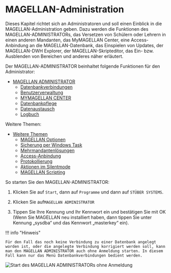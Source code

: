 # MAGELLAN-Administration

Dieses Kapitel richtet sich an Administratoren und soll einen Einblick in die MAGELLAN-Administration geben. Dazu werden die Funktionen des MAGELLAN-ADMINISTRATORs, das Versetzen von Schülern oder Lehrern in einen anderen Mandanten, das MyMAGELLAN Center, eine Access-Anbindung an die MAGELLAN-Datenbank, das Einspielen von Updates, der MAGELLAN-DWH Explorer, der MAGELLAN-Skripteditor, das Ein- bzw. Ausblenden von Bereichen und anderes näher erläutert. 

Der MAGELLAN-ADMINISTRATOR beinhaltet folgende Funktionen für den Administrator:

* [MAGELLAN ADMINISTRATOR](https://doc.magellan7.stueber.de/schulverwaltung/admin/magellan.administrator)
  * [Datenbankverbindungen](https://doc.magellan7.stueber.de/schulverwaltung/admin/admin.datenbankverbindungen)
  * [Benutzerverwaltung](https://doc.magellan7.stueber.de/schulverwaltung/admin/users)
  * [MYMAGELLAN CENTER](https://doc.magellan7.stueber.de/schulverwaltung/admin/mymagellan-center)
  * [Datenbankpflege](https://doc.magellan7.stueber.de/schulverwaltung/admin/datenbankpflege)
  * [Datenaustausch](https://doc.magellan7.stueber.de/schulverwaltung/admin/datenaustausch)
  * [Logbuch](https://doc.magellan7.stueber.de/schulverwaltung/admin/logbuch)

Weitere Themen:

* [Weitere Themen](https://doc.magellan7.stueber.de/schulverwaltung/admin/weitere.themen)
  * [MAGELLAN Optionen](https://doc.magellan7.stueber.de/schulverwaltung/admin/preferences)  
  * [Sicherung per Windows Task](https://doc.magellan7.stueber.de/schulverwaltung/admin/sicherung.windows.task)
  * [Mehrmandantenlösungen](https://doc.magellan7.stueber.de/schulverwaltung/admin/mehrmandantenloesung)
  * [Access-Anbindung](https://doc.magellan7.stueber.de/schulverwaltung/admin/access.anbindung)
  * [Protokollierung](https://doc.magellan7.stueber.de/schulverwaltung/admin/protocol)
  * [Aktionen im Silentmode](https://doc.magellan7.stueber.de/schulverwaltung/installation/magellan-administrator-im-silentmode-starten)
  * [MAGELLAN Scripting](https://doc.magellan7-toolbox.stueber.de/scripting/)


So starten Sie den MAGELLAN-ADMINISTRATOR:

1. Klicken Sie auf `Start`, dann auf `Programme` und dann auf `STÜBER SYSTEMS`.

2. Klicken Sie auf`MAGELLAN ADMINISTRATOR`

3. Tippen Sie Ihre Kennung und Ihr Kennwort ein und bestätigen Sie mit OK (Wenn Sie MAGELLAN neu installiert haben, dann tippen Sie unter Kennung „sysdba“ und das Kennwort „masterkey“ ein).

!!! info "Hinweis"

	Für den Fall das noch keine Verbindung zu einer Datenbank angelegt worden ist, oder die angelegte Verbindung korrigiert werden soll, kann man den MAGELLAN ADMINISTRATOR auch ohne Anmeldung starten. In diesem Fall kann nur das Menü Datenbankverbindungen bedient werden.

![Start des MAGELLAN ADMINISTRATORs ohne Anmeldung ](/assets/images/admin_ohne_anmeldung.jpg) 

